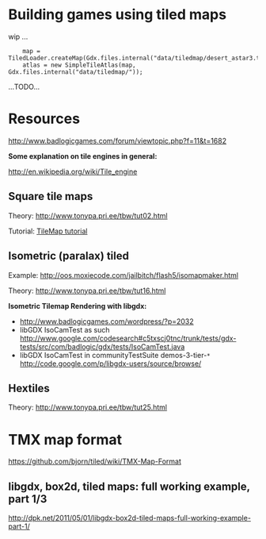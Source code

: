 # Building games using tiled maps #
wip ...
```
    map = TiledLoader.createMap(Gdx.files.internal("data/tiledmap/desert_astar3.tmx"));
    atlas = new SimpleTileAtlas(map, Gdx.files.internal("data/tiledmap/"));
```

...TODO...


# Resources #

http://www.badlogicgames.com/forum/viewtopic.php?f=11&t=1682


<b>Some explanation on tile engines in general:</b>

http://en.wikipedia.org/wiki/Tile_engine


## Square tile maps ##

Theory: http://www.tonypa.pri.ee/tbw/tut02.html

Tutorial: [TileMap tutorial](Tiles.md)


## Isometric (paralax) tiled ##

Example: http://oos.moxiecode.com/jailbitch/flash5/isomapmaker.html

Theory: http://www.tonypa.pri.ee/tbw/tut16.html

<b>Isometric Tilemap Rendering with libgdx:</b>

  * http://www.badlogicgames.com/wordpress/?p=2032
  * libGDX IsoCamTest as such<br />http://www.google.com/codesearch#c5txscj0tnc/trunk/tests/gdx-tests/src/com/badlogic/gdx/tests/IsoCamTest.java
  * libGDX IsoCamTest in communityTestSuite demos-3-tier-`*`<br />http://code.google.com/p/libgdx-users/source/browse/


## Hextiles ##

Theory: http://www.tonypa.pri.ee/tbw/tut25.html


# TMX map format #

https://github.com/bjorn/tiled/wiki/TMX-Map-Format


## libgdx, box2d, tiled maps: full working example, part 1/3 ##

http://dpk.net/2011/05/01/libgdx-box2d-tiled-maps-full-working-example-part-1/